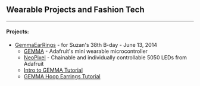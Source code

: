 ## Wearable Projects and Fashion Tech
__________________
#### Projects:
- [GemmaEarRings] - for Suzan's 38th B-day - June 13, 2014
	- [GEMMA] - Adafruit's mini wearable microcontroller
	- [NeoPixel] - Chainable and individually controllable 5050 LEDs from Adafruit
	- [Intro to GEMMA Tutorial]
	- [GEMMA Hoop Earrings Tutorial]

[NeoPixel]:http://www.adafruit.com/products/1463
[GEMMA]:https://learn.adafruit.com/introducing-gemma/introduction
[Intro to GEMMA Tutorial]:https://learn.adafruit.com/introducing-gemma/introduction
[GEMMA Hoop Earrings Tutorial]:https://learn.adafruit.com/gemma-hoop-earrings/overview
[GemmaEarRings]:https://github.com/jayjaycody/mywear/tree/master/GemmaEarRings
